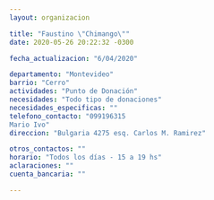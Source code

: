 ```yaml
---
layout: organizacion

title: "Faustino \"Chimango\""
date: 2020-05-26 20:22:32 -0300

fecha_actualizacion: "6/04/2020"

departamento: "Montevideo"
barrio: "Cerro"
actividades: "Punto de Donación"
necesidades: "Todo tipo de donaciones"
necesidades_especificas: ""
telefono_contacto: "099196315  
Mario Ivo"
direccion: "Bulgaria 4275 esq. Carlos M. Ramirez"

otros_contactos: ""
horario: "Todos los días - 15 a 19 hs"
aclaraciones: ""
cuenta_bancaria: ""

---
```

